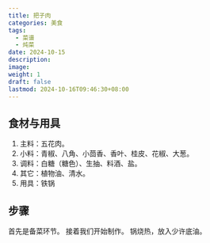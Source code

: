 ```yaml
---
title: 把子肉
categories: 美食
tags:
  - 菜谱
  - 炖菜
date: 2024-10-15
description: 
image: 
weight: 1
draft: false
lastmod: 2024-10-16T09:46:30+08:00
---
```

## 食材与用具

1. 主料：五花肉。
2. 小料：青椒、八角、小茴香、香叶、桂皮、花椒、大葱。
3. 调料：白糖（糖色）、生抽、料酒、盐。
4. 其它：植物油、清水。
5. 用具：铁锅

## 步骤

首先是备菜环节。
接着我们开始制作。
锅烧热，放入少许底油。




